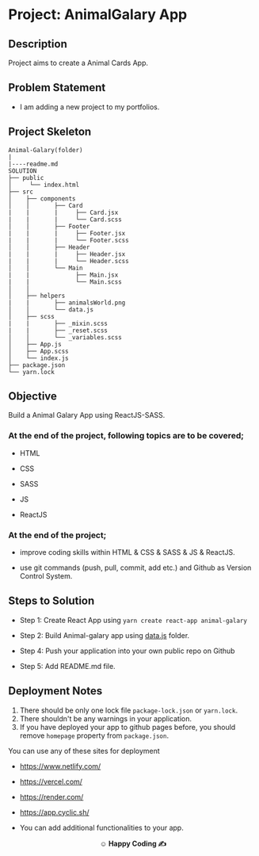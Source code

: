 # Project: AnimalGalary App 

## Description

Project aims to create a Animal Cards App.

## Problem Statement

- I am adding a new project to my portfolios. 

## Project Skeleton

```
Animal-Galary(folder)
|
|----readme.md         
SOLUTION
├── public
│     └── index.html
├── src
│    ├── components
│    │       ├── Card 
|    |       |     ├── Card.jsx
|    |       |     └── Card.scss
│    │       ├── Footer
|    |       |     ├── Footer.jsx
|    |       |     └── Footer.scss
│    │       ├── Header
|    |       |     ├── Header.jsx
|    |       |     └── Header.scss
│    │       └── Main
|    |             ├── Main.jsx
|    |             └── Main.scss
│    │       
│    ├── helpers
|    |       ├── animalsWorld.png
│    │       └── data.js
│    ├── scss
|    |       ├── _mixin.scss
|    |       ├── _reset.scss
│    │       └── _variables.scss
│    ├── App.js
│    ├── App.scss
│    └── index.js
├── package.json
└── yarn.lock
```





## Objective

Build a Animal Galary App using ReactJS-SASS.

### At the end of the project, following topics are to be covered;

- HTML

- CSS

- SASS

- JS

- ReactJS

### At the end of the project;

- improve coding skills within HTML & CSS & SASS & JS & ReactJS.

- use git commands (push, pull, commit, add etc.) and Github as Version Control System.

## Steps to Solution

- Step 1: Create React App using `yarn create react-app animal-galary`

- Step 2: Build Animal-galary app using [data.js](data.js) folder.

- Step 4: Push your application into your own public repo on Github

- Step 5: Add README.md file.

## Deployment Notes

1. There should be only one lock file `package-lock.json` or `yarn.lock`.
2. There shouldn't be any warnings in your application.
3. If you have deployed your app to github pages before, you should remove `homepage` property from `package.json`.

You can use any of these sites for deployment

- https://www.netlify.com/
- https://vercel.com/
- https://render.com/
- https://app.cyclic.sh/

- You can add additional functionalities to your app.

**<p align="center">&#9786; Happy Coding &#9997;</p>**
